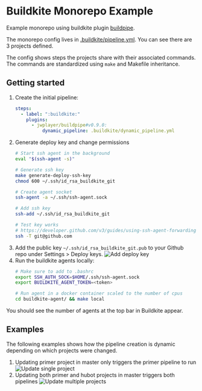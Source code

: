 # Buildkite Monorepo Example

Example monorepo using buildkite plugin [buildpipe](https://github.com/jwplayer/buildpipe-buildkite-plugin/).

The monorepo config lives in [.buildkite/pipeline.yml](./.buildkite/pipeline.yml).
You can see there are 3 projects defined.

The config shows steps the projects share with their associated commands. The commands are standardized using `make` and Makefile inheritance.

## Getting started

1. Create the initial pipeline:
    ```yaml
    steps:
      - label: ":buildkite:"
        plugins:
          - jwplayer/buildpipe#v0.9.0:
              dynamic_pipeline: .buildkite/dynamic_pipeline.yml
    ```
1. Generate deploy key and change permissions
    ```bash
    # Start ssh agent in the background
    eval "$(ssh-agent -s)"

    # Generate ssh key
    make generate-deploy-ssh-key
    chmod 600 ~/.ssh/id_rsa_buildkite_git

    # Create agent socket
    ssh-agent -a ~/.ssh/ssh-agent.sock

    # Add ssh key
    ssh-add ~/.ssh/id_rsa_buildkite_git

    # Test key works
    # https://developer.github.com/v3/guides/using-ssh-agent-forwarding/
    ssh -T git@github.com
    ```
1. Add the public key `~/.ssh/id_rsa_buildkite_git.pub` to your Github repo under Settings > Deploy keys.
    ![Add deploy key](images/1-add-deploy-key.png)
1. Run the buildkite agents locally:
    ```bash
    # Make sure to add to .bashrc
    export SSH_AUTH_SOCK=$HOME/.ssh/ssh-agent.sock
    export BUILDKITE_AGENT_TOKEN=<token>

    # Run agent in a docker container scaled to the number of cpus
    cd buildkite-agent/ && make local
    ```
You should see the number of agents at the top bar in Buildkite appear.

## Examples

The following examples shows how the pipeline creation is dynamic depending on which projects
were changed.

1. Updating primer project in master only triggers the primer pipeline to run
    ![Update single project](images/2-update-primer.png)
1. Updating both primer and hubot projects in master triggers both pipelines
    ![Update multiple projects](images/3-update-primer-and-hubot.png)
